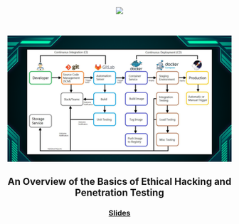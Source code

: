 <p align="center">
<img src="https://see.fontimg.com/api/rf5/KerX/NGYzY2M5Y2NmMjI1NDc3NDhmNzY5MTBlNDZiZDUxMmIudHRm/RXRoaWNhbCBIYWNraW5n/hacked.png?r=fs&h=65&w=1000&fg=FFFFFF&bg=FFFFFF&tb=1&s=65" width="50%">
</p>
<br/>
<p align="center">
<img src="https://github.com/ec-coding/CI-CD-Lecture/blob/main/CI-CD%20Chart.png" width="">
</p>
<h2 align="center">An Overview of the Basics of Ethical Hacking and Penetration Testing</h2>
<p align="center">
<h3 align="center"><a href="https://github.com/ec-coding/Ethical-Hacking-Lecture/blob/main/Ethical%20Hacking%20Lecture%20.pdf" target="_blank" rel="noreferrer">Slides</a></h3>
</p>
